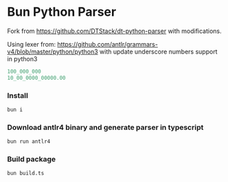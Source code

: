 # Bun Python Parser

Fork from https://github.com/DTStack/dt-python-parser with modifications.

Using lexer from: https://github.com/antlr/grammars-v4/blob/master/python/python3 with update underscore numbers support in python3
```python
100_000_000
10_00_0000_00000.00
```

### Install
```bash
bun i
```

### Download antlr4 binary and generate parser in typescript
```bash
bun run antlr4
```

### Build package
```bash
bun build.ts
```
